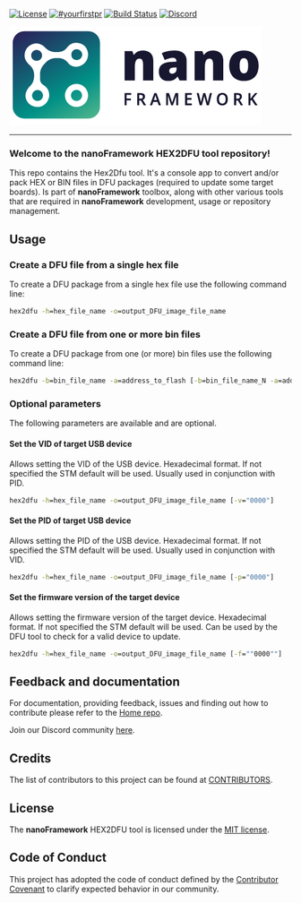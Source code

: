 [![License](https://img.shields.io/badge/License-MIT-blue.svg)](https://opensource.org/licenses/MIT) [![#yourfirstpr](https://img.shields.io/badge/first--timers--only-friendly-blue.svg)](https://github.com/nanoframework/Home/blob/master/CONTRIBUTING.md) [![Build Status](https://dev.azure.com/nanoframework/hex2dfu/_apis/build/status/nanoframework.hex2dfu?branchName=master)](https://dev.azure.com/nanoframework/hex2dfu/_build/latest?definitionId=41&branchName=master) [![Discord](https://img.shields.io/discord/478725473862549535.svg)](https://discord.gg/gCyBu8T)

![nanoFramework logo](https://github.com/nanoframework/Home/blob/master/resources/logo/nanoFramework-repo-logo.png)

-----

### Welcome to the **nanoFramework** HEX2DFU tool repository!

This repo contains the Hex2Dfu tool.
It's a console app to convert and/or pack HEX or BIN files in DFU packages (required to update some target boards).
Is part of **nanoFramework** toolbox, along with other various tools that are required in **nanoFramework** development, usage or repository management.

## Usage

### Create a DFU file from a single hex file

To create a DFU package from a single hex file use the following command line:

```cmd
hex2dfu -h=hex_file_name -o=output_DFU_image_file_name

```

### Create a DFU file from one or more bin files

To create a DFU package from one (or more) bin files use the following command line:

```cmd
hex2dfu -b=bin_file_name -a=address_to_flash [-b=bin_file_name_N -a=address_to_flash_N] -o=output_DFU_image_file_name

```

### Optional parameters

The following parameters are available and are optional.

#### Set the VID of target USB device

Allows setting the VID of the USB device. Hexadecimal format. If not specified the STM default will be used. Usually used in conjunction with PID.

```cmd
hex2dfu -h=hex_file_name -o=output_DFU_image_file_name [-v="0000"]

```

#### Set the PID of target USB device

Allows setting the PID of the USB device. Hexadecimal format. If not specified the STM default will be used. Usually used in conjunction with VID.

```cmd
hex2dfu -h=hex_file_name -o=output_DFU_image_file_name [-p="0000"]

```

#### Set the firmware version of the target device

Allows setting the firmware version of the target device. Hexadecimal format. If not specified the STM default will be used. Can be used by the DFU tool to check for a valid device to update.

```cmd
hex2dfu -h=hex_file_name -o=output_DFU_image_file_name [-f=""0000""]

```

## Feedback and documentation

For documentation, providing feedback, issues and finding out how to contribute please refer to the [Home repo](https://github.com/nanoframework/Home).

Join our Discord community [here](https://discord.gg/gCyBu8T).

## Credits

The list of contributors to this project can be found at [CONTRIBUTORS](https://github.com/nanoframework/Home/blob/master/CONTRIBUTORS.md).

## License

The **nanoFramework** HEX2DFU tool is licensed under the [MIT license](https://opensource.org/licenses/MIT).

## Code of Conduct
This project has adopted the code of conduct defined by the [Contributor Covenant](http://contributor-covenant.org/)
to clarify expected behavior in our community.
